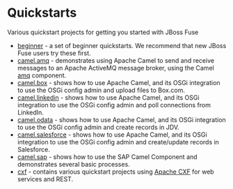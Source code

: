 Quickstarts
===========

Various quickstart projects for getting you started with JBoss Fuse

* [beginner](beginner) - a set of beginner quickstarts. We recommend that new JBoss Fuse users try these first.
* [camel.amq](camel-amq) - demonstrates using Apache Camel to send and receive messages to an Apache ActiveMQ message broker, using the Camel [amq](http://fabric8.io/gitbook/camelEndpointAmq.html) component.
* [camel.box](camel-box) -  shows how to use Apache Camel, and its OSGi integration to use the OSGi config admin and upload files to Box.com.
* [camel.linkedin](camel-linkedin) - shows how to use Apache Camel, and its OSGi integration to use the OSGi config admin and poll connections from LinkedIn.
* [camel.odata](camel-odata) - shows how to use Apache Camel, and its OSGi integration to use the OSGi config admin and create records in JDV.
* [camel.salesforce](camel-salesforce) - shows how to use Apache Camel, and its OSGi integration to use the OSGi config admin and create/update records in Salesforce.
* [camel.sap](camel-sap) - shows how to use the SAP Camel Component and demonstrates several basic processes.
* [cxf](cxf) - contains various quickstart projects using [Apache CXF](http://cxf.apache.org) for web services and REST.




